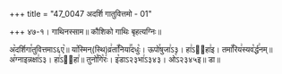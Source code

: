 +++
title = "47_0047 अदर्शि गातुवित्तमो - 01"

+++
४७-१। गाथिनस्साम॥ कौशिको गाथिः बृहत्यग्निः॥

अ꣥दर्शिगा꣯तुवित्तमाऽ६ए꣥॥ या꣡स्मिन्(स्थि)व्र꣢ता꣡꣯निया꣢꣯दधुः꣡। ऊपो꣯षुजा꣢ऽ३। हा꣢ऽ३᳐हा꣢इ। तमा꣡꣯रिय꣢स्यव꣡र्द्ध꣢नम्॥ अ꣡ग्नाइन्नक्षा꣢ऽ३। हा꣢ऽ३᳐हा꣢॥ तुनो꣯गि꣡रः꣢। इ꣡डाऽ२३भा꣢ऽ३४३। ओ꣡ऽ२३४५इ॥ डा॥